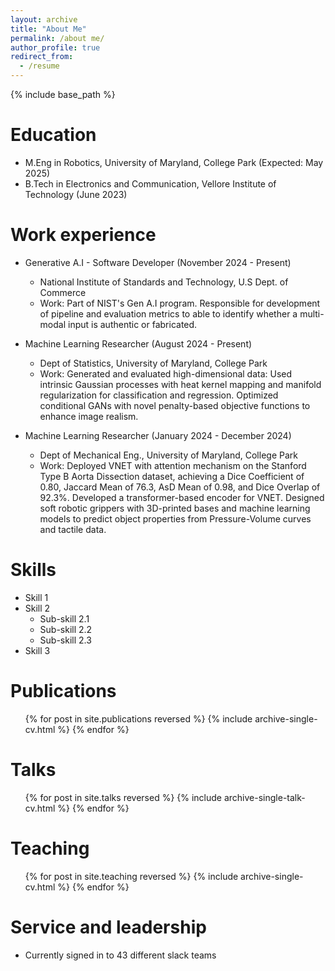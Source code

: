 ```yaml
---
layout: archive
title: "About Me"
permalink: /about me/
author_profile: true
redirect_from:
  - /resume
---
```


{% include base_path %}

Education
======
* M.Eng in Robotics, University of Maryland, College Park (Expected: May 2025)
* B.Tech in Electronics and Communication, Vellore Institute of Technology (June 2023)


Work experience
======
* Generative A.I - Software Developer (November 2024 - Present)
  * National Institute of Standards and Technology, U.S Dept. of Commerce
  * Work: Part of NIST's Gen A.I program. Responsible for development of pipeline and evaluation metrics to able to identify whether a multi-modal input is authentic or fabricated.


* Machine Learning Researcher (August 2024 - Present)
  * Dept of Statistics, University of Maryland, College Park
  * Work: Generated and evaluated high-dimensional data: Used intrinsic Gaussian processes with heat kernel mapping and manifold regularization for classification and regression. Optimized conditional GANs with novel penalty-based objective functions to enhance image realism.


* Machine Learning Researcher (January 2024 - December 2024)
  * Dept of Mechanical Eng., University of Maryland, College Park
  * Work: Deployed VNET with attention mechanism on the Stanford Type B Aorta Dissection dataset, achieving a Dice Coefficient of 0.80, Jaccard Mean of 76.3, AsD Mean of 0.98, and Dice Overlap of 92.3%. Developed a transformer-based encoder for VNET. Designed soft robotic grippers with 3D-printed bases and machine learning models to predict object properties from Pressure-Volume curves and tactile data.
  
Skills
======
* Skill 1
* Skill 2
  * Sub-skill 2.1
  * Sub-skill 2.2
  * Sub-skill 2.3
* Skill 3

Publications
======
  <ul>{% for post in site.publications reversed %}
    {% include archive-single-cv.html %}
  {% endfor %}</ul>
  
Talks
======
  <ul>{% for post in site.talks reversed %}
    {% include archive-single-talk-cv.html  %}
  {% endfor %}</ul>
  
Teaching
======
  <ul>{% for post in site.teaching reversed %}
    {% include archive-single-cv.html %}
  {% endfor %}</ul>
  
Service and leadership
======
* Currently signed in to 43 different slack teams
